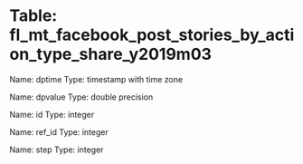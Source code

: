 Table: fl_mt_facebook_post_stories_by_action_type_share_y2019m03
================================================================

Name: dptime
Type: timestamp with time zone

Name: dpvalue
Type: double precision

Name: id
Type: integer

Name: ref_id
Type: integer

Name: step
Type: integer

